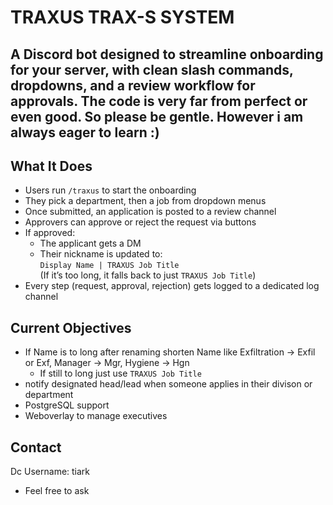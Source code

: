 # TRAXUS TRAX-S SYSTEM 

A Discord bot designed to streamline onboarding for your server, with clean slash commands, dropdowns, and a review workflow for approvals. 
The code is very far from perfect or even good. So please be gentle. However i am always eager to learn :)
---

## What It Does

- Users run `/traxus` to start the onboarding
- They pick a department, then a job from dropdown menus
- Once submitted, an application is posted to a review channel
- Approvers can approve or reject the request via buttons
- If approved:
  - The applicant gets a DM
  - Their nickname is updated to:  
    `Display Name | TRAXUS Job Title`  
    (If it’s too long, it falls back to just `TRAXUS Job Title`)
- Every step (request, approval, rejection) gets logged to a dedicated log channel


## Current Objectives
  - If Name is to long after renaming shorten Name like
      Exfiltration -> Exfil or Exf, 
      Manager -> Mgr, 
      Hygiene -> Hgn
      - If still to long just use `TRAXUS Job Title`
- notify designated head/lead when someone applies in their divison or department
- PostgreSQL support
- Weboverlay to manage executives

## Contact
Dc Username: tiark
- Feel free to ask
